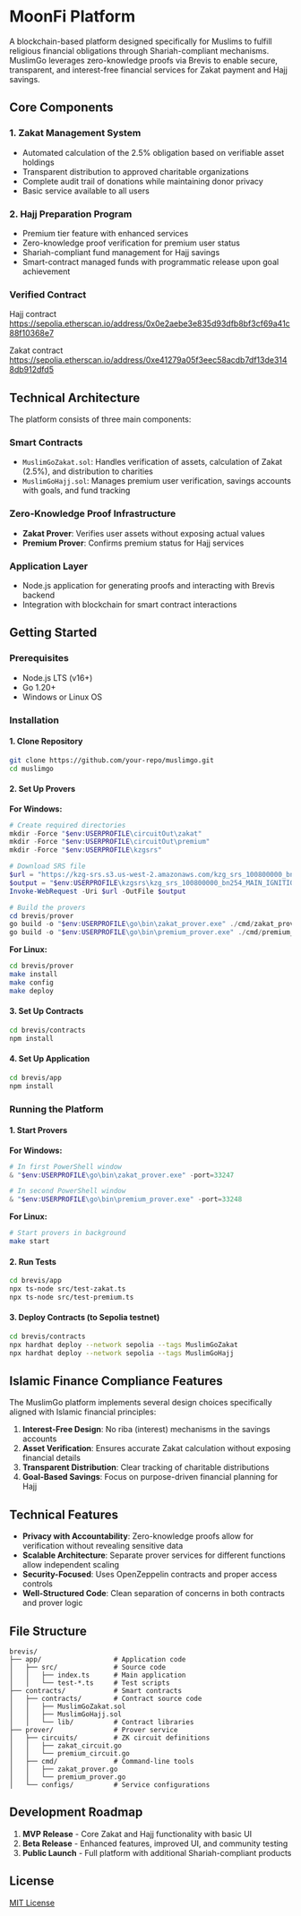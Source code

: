 # MoonFi Platform

A blockchain-based platform designed specifically for Muslims to fulfill religious financial obligations through Shariah-compliant mechanisms. MuslimGo leverages zero-knowledge proofs via Brevis to enable secure, transparent, and interest-free financial services for Zakat payment and Hajj savings.

## Core Components

### 1. Zakat Management System
- Automated calculation of the 2.5% obligation based on verifiable asset holdings
- Transparent distribution to approved charitable organizations
- Complete audit trail of donations while maintaining donor privacy
- Basic service available to all users

### 2. Hajj Preparation Program
- Premium tier feature with enhanced services
- Zero-knowledge proof verification for premium user status
- Shariah-compliant fund management for Hajj savings
- Smart-contract managed funds with programmatic release upon goal achievement

### Verified Contract
Hajj contract
https://sepolia.etherscan.io/address/0x0e2aebe3e835d93dfb8bf3cf69a41c88f10368e7

Zakat contract
https://sepolia.etherscan.io/address/0xe41279a05f3eec58acdb7df13de3148db912dfd5

## Technical Architecture

The platform consists of three main components:

### Smart Contracts
- `MuslimGoZakat.sol`: Handles verification of assets, calculation of Zakat (2.5%), and distribution to charities
- `MuslimGoHajj.sol`: Manages premium user verification, savings accounts with goals, and fund tracking

### Zero-Knowledge Proof Infrastructure
- **Zakat Prover**: Verifies user assets without exposing actual values
- **Premium Prover**: Confirms premium status for Hajj services

### Application Layer
- Node.js application for generating proofs and interacting with Brevis backend
- Integration with blockchain for smart contract interactions

## Getting Started

### Prerequisites
- Node.js LTS (v16+)
- Go 1.20+
- Windows or Linux OS

### Installation

#### 1. Clone Repository
```bash
git clone https://github.com/your-repo/muslimgo.git
cd muslimgo
```

#### 2. Set Up Provers

**For Windows:**
```powershell
# Create required directories
mkdir -Force "$env:USERPROFILE\circuitOut\zakat"
mkdir -Force "$env:USERPROFILE\circuitOut\premium"
mkdir -Force "$env:USERPROFILE\kzgsrs"

# Download SRS file
$url = "https://kzg-srs.s3.us-west-2.amazonaws.com/kzg_srs_100800000_bn254_MAIN_IGNITION"
$output = "$env:USERPROFILE\kzgsrs\kzg_srs_100800000_bn254_MAIN_IGNITION"
Invoke-WebRequest -Uri $url -OutFile $output

# Build the provers
cd brevis/prover
go build -o "$env:USERPROFILE\go\bin\zakat_prover.exe" ./cmd/zakat_prover.go
go build -o "$env:USERPROFILE\go\bin\premium_prover.exe" ./cmd/premium_prover.go
```

**For Linux:**
```bash
cd brevis/prover
make install
make config
make deploy
```

#### 3. Set Up Contracts
```bash
cd brevis/contracts
npm install
```

#### 4. Set Up Application
```bash
cd brevis/app
npm install
```

### Running the Platform

#### 1. Start Provers

**For Windows:**
```powershell
# In first PowerShell window
& "$env:USERPROFILE\go\bin\zakat_prover.exe" -port=33247

# In second PowerShell window
& "$env:USERPROFILE\go\bin\premium_prover.exe" -port=33248
```

**For Linux:**
```bash
# Start provers in background
make start
```

#### 2. Run Tests
```bash
cd brevis/app
npx ts-node src/test-zakat.ts
npx ts-node src/test-premium.ts
```

#### 3. Deploy Contracts (to Sepolia testnet)
```bash
cd brevis/contracts
npx hardhat deploy --network sepolia --tags MuslimGoZakat
npx hardhat deploy --network sepolia --tags MuslimGoHajj
```

## Islamic Finance Compliance Features

The MuslimGo platform implements several design choices specifically aligned with Islamic financial principles:

1. **Interest-Free Design**: No riba (interest) mechanisms in the savings accounts
2. **Asset Verification**: Ensures accurate Zakat calculation without exposing financial details
3. **Transparent Distribution**: Clear tracking of charitable distributions
4. **Goal-Based Savings**: Focus on purpose-driven financial planning for Hajj

## Technical Features

- **Privacy with Accountability**: Zero-knowledge proofs allow for verification without revealing sensitive data
- **Scalable Architecture**: Separate prover services for different functions allow independent scaling
- **Security-Focused**: Uses OpenZeppelin contracts and proper access controls
- **Well-Structured Code**: Clean separation of concerns in both contracts and prover logic

## File Structure

```
brevis/
├── app/                  # Application code
│   ├── src/              # Source code
│   │   ├── index.ts      # Main application
│   │   └── test-*.ts     # Test scripts
├── contracts/            # Smart contracts
│   ├── contracts/        # Contract source code
│   │   ├── MuslimGoZakat.sol
│   │   ├── MuslimGoHajj.sol
│   │   └── lib/          # Contract libraries
├── prover/               # Prover service
│   ├── circuits/         # ZK circuit definitions
│   │   ├── zakat_circuit.go
│   │   └── premium_circuit.go
│   ├── cmd/              # Command-line tools
│   │   ├── zakat_prover.go
│   │   └── premium_prover.go
│   └── configs/          # Service configurations
```

## Development Roadmap

1. **MVP Release** - Core Zakat and Hajj functionality with basic UI
2. **Beta Release** - Enhanced features, improved UI, and community testing
3. **Public Launch** - Full platform with additional Shariah-compliant products

## License

[MIT License](LICENSE)